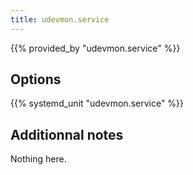```yaml
---
title: udevmon.service
---
```


{{% provided_by "udevmon.service" %}}

## Options

{{% systemd_unit "udevmon.service" %}}

## Additionnal notes

Nothing here.